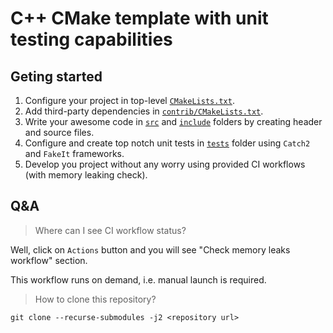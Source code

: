 # C++ CMake template with unit testing capabilities

## Geting started

1. Configure your project in top-level [`CMakeLists.txt`](CMakeLists.txt).
2. Add third-party dependencies in [`contrib/CMakeLists.txt`](contrib/CMakeLists.txt).
3. Write your awesome code in [`src`](src) and [`include`](include) folders by creating header and source files.
4. Configure and create top notch unit tests in [`tests`](tests) folder using `Catch2` and `FakeIt` frameworks.
5. Develop you project without any worry using provided CI workflows (with memory leaking check).

## Q&A

> Where can I see CI workflow status?

Well, click on `Actions` button and you will see "Check memory leaks workflow" section.

This workflow runs on demand, i.e. manual launch is required. 

>  How to clone this repository?

```shell
git clone --recurse-submodules -j2 <repository url>
```
